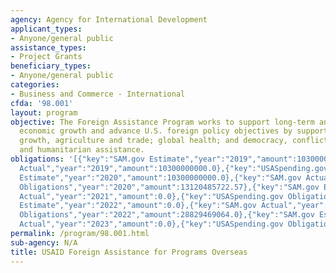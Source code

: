 ```yaml
---
agency: Agency for International Development
applicant_types:
- Anyone/general public
assistance_types:
- Project Grants
beneficiary_types:
- Anyone/general public
categories:
- Business and Commerce - International
cfda: '98.001'
layout: program
objective: The Foreign Assistance Program works to support long-term and equitable
  economic growth and advance U.S. foreign policy objectives by supporting economic
  growth, agriculture and trade; global health; and democracy, conflict prevention
  and humanitarian assistance.
obligations: '[{"key":"SAM.gov Estimate","year":"2019","amount":10300000000.0},{"key":"SAM.gov
  Actual","year":"2019","amount":10300000000.0},{"key":"USASpending.gov Obligations","year":"2019","amount":10229738467.39},{"key":"SAM.gov
  Estimate","year":"2020","amount":10300000000.0},{"key":"SAM.gov Actual","year":"2020","amount":0.0},{"key":"USASpending.gov
  Obligations","year":"2020","amount":13120485722.57},{"key":"SAM.gov Estimate","year":"2021","amount":10300000000.0},{"key":"SAM.gov
  Actual","year":"2021","amount":0.0},{"key":"USASpending.gov Obligations","year":"2021","amount":16521737247.2},{"key":"SAM.gov
  Estimate","year":"2022","amount":0.0},{"key":"SAM.gov Actual","year":"2022","amount":28830000000.0},{"key":"USASpending.gov
  Obligations","year":"2022","amount":28829469064.0},{"key":"SAM.gov Estimate","year":"2023","amount":30000000000.0},{"key":"SAM.gov
  Actual","year":"2023","amount":0.0},{"key":"USASpending.gov Obligations","year":"2023","amount":22211876531.71}]'
permalink: /program/98.001.html
sub-agency: N/A
title: USAID Foreign Assistance for Programs Overseas
---
```

